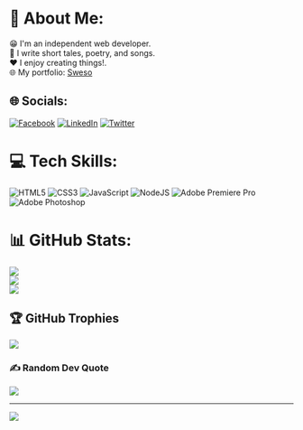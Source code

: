 # 💫 About Me:
😁 I'm an independent web developer.<br>🙌 I write short tales, poetry, and songs.<br>❤ I enjoy creating things!.<br> 🌐 My portfolio: <a href="https://freshtildeath009.github.io/">Sweso</a>


## 🌐 Socials:
[![Facebook](https://img.shields.io/badge/Facebook-%231877F2.svg?logo=Facebook&logoColor=white)](https://facebook.com/pingu.101493) [![LinkedIn](https://img.shields.io/badge/LinkedIn-%230077B5.svg?logo=linkedin&logoColor=white)](https://linkedin.com/in/pingu-9b69a6259) [![Twitter](https://img.shields.io/badge/Twitter-%231DA1F2.svg?logo=Twitter&logoColor=white)](https://twitter.com/@freshtildeath_8) 

# 💻 Tech Skills:
![HTML5](https://img.shields.io/badge/html5-%23E34F26.svg?style=for-the-badge&logo=html5&logoColor=white) ![CSS3](https://img.shields.io/badge/css3-%231572B6.svg?style=for-the-badge&logo=css3&logoColor=white) ![JavaScript](https://img.shields.io/badge/javascript-%23323330.svg?style=for-the-badge&logo=javascript&logoColor=%23F7DF1E) ![NodeJS](https://img.shields.io/badge/node.js-6DA55F?style=for-the-badge&logo=node.js&logoColor=white) ![Adobe Premiere Pro](https://img.shields.io/badge/Adobe%20Premiere%20Pro-9999FF.svg?style=for-the-badge&logo=Adobe%20Premiere%20Pro&logoColor=white) ![Adobe Photoshop](https://img.shields.io/badge/adobephotoshop-%2331A8FF.svg?style=for-the-badge&logo=adobephotoshop&logoColor=white)

# 📊 GitHub Stats:
![](https://github-readme-stats.vercel.app/api?username=freshtildeath009&theme=dark&hide_border=false&include_all_commits=false&count_private=false)<br/>
![](https://github-readme-streak-stats.herokuapp.com/?user=freshtildeath009&theme=dark&hide_border=false)<br/>
![](https://github-readme-stats.vercel.app/api/top-langs/?username=freshtildeath009&theme=dark&hide_border=false&include_all_commits=false&count_private=false&layout=compact)

## 🏆 GitHub Trophies
![](https://github-profile-trophy.vercel.app/?username=freshtildeath009&theme=apprentice&no-frame=false&no-bg=true&margin-w=4)

### ✍️ Random Dev Quote
![](https://quotes-github-readme.vercel.app/api?type=vetical&theme=dark)

---
[![](https://visitcount.itsvg.in/api?id=freshtildeath009&icon=7&color=12)](https://visitcount.itsvg.in)

<!-- Proudly created with GPRM ( https://gprm.itsvg.in ) -->
